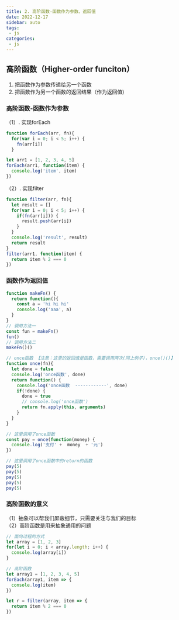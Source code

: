 ```yaml
---
title: 2. 高阶函数-函数作为参数、返回值
date: 2022-12-17
sidebar: auto
tags:
 - js
categories:
 - js
---
```

## 高阶函数（Higher-order funciton）<br>
1. 把函数作为参数传递给另一个函数 <br>
2. 把函数作为另一个函数的返回结果（作为返回值) <br>

### 高阶函数-函数作为参数 <br>
（1）. 实现forEach
```js
function forEach(arr, fn){
  for(var i = 0; i < 5; i++) {
    fn(arr[i])
  }

let arr1 = [1, 2, 3, 4, 5]
forEach(arr1, function(item) {
  console.log('item', item)
})
```
（2）. 实现filter
```js
function filter(arr, fn){
  let result = []
  for(var i = 0; i < 5; i++) {
    if(fn(arr[i])) {
      result.push(arr[i])
    }
  }
  console.log('result', result)
  return result
}
filter(arr1, function(item) {
  return item % 2 === 0
})
```
### 函数作为返回值 <br>
```js
function makeFn() {
  return function(){
    const a = 'hi hi hi'
    console.log('aaa', a)
  }
}
// 调用方法一
const fun = makeFn()
fun()
// 调用方法二
makeFn()()

// once函数 【注意：这里的返回值是函数，需要调用两次(同上例子)，once()()】
function once(fn){
  let done = false
  console.log('once函数', done)
  return function() {
    console.log('once函数  ------------', done)
    if(!done) {
      done = true
      // console.log('once函数')
      return fn.apply(this, arguments)
    }
  }
}

// 这里调用了once函数
const pay = once(function(money) {
  console.log('支付' +  money  + '元')
})

// 这里调用了once函数中的return的函数
pay(5)
pay(5)
pay(5)
pay(5)
pay(5)
```

### 高阶函数的意义 <br>
（1）抽象可以帮我们屏蔽细节，只需要关注与我们的目标 <br>
（2）高阶函数是用来抽象通用的问题 <br>

```js
// 面向过程的方式
let array = [1, 2, 3]
for(let i = 0; i < array.length; i++) {
  console.log(array[i])
}
```

```js
// 高阶函数
let array1 = [1, 2, 3, 4, 5]
forEach(array1, item => {
  console.log(item)
})
```

```js
let r = filter(array, item => {
  return item % 2 === 0
})
```

